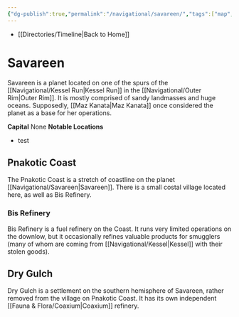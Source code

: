 ```yaml
---
{"dg-publish":true,"permalink":"/navigational/savareen/","tags":["map","planet","kessel","corellian"],"dgHomeLink":false}
---
```


- [[Directories/Timeline\|Back to Home]]

# Savareen
Savareen is a planet located on one of the spurs of the [[Navigational/Kessel Run\|Kessel Run]] in the [[Navigational/Outer Rim\|Outer Rim]]. It is mostly comprised of sandy landmasses and huge oceans. Supposedly, [[Maz Kanata\|Maz Kanata]] once considered the planet as a base for her operations. 

**Capital** None
**Notable Locations**
- test

## Pnakotic Coast
The Pnakotic Coast is a stretch of coastline on the planet [[Navigational/Savareen\|Savareen]]. There is a small costal village located here, as well as Bis Refinery. 

### Bis Refinery
Bis Refinery is a fuel refinery on the Coast. It runs very limited operations on the downlow, but it occasionally refines valuable products for smugglers (many of whom are coming from [[Navigational/Kessel\|Kessel]] with their stolen goods).

## Dry Gulch
Dry Gulch is a settlement on the southern hemisphere of Savareen, rather removed from the village on Pnakotic Coast. It has its own independent [[Fauna & Flora/Coaxium\|Coaxium]] refinery. 
